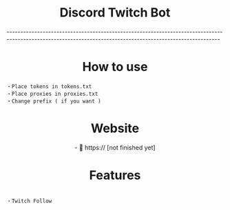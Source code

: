 <h1 align="center">Discord Twitch Bot</h1>
-----------------------------------------------------------------------------------------------------------------------------------------------------------
<h1 align="center">
 How to use
</h1>

```
・Place tokens in tokens.txt
・Place proxies in proxies.txt
・Change prefix ( if you want )
```
<h1 align="center">
 Website
</h1>
<p align="center">
- 👋 https:// [not finished yet]
</p>
<h1 align="center">
 Features
</h1>

```

・Twitch Follow

```

